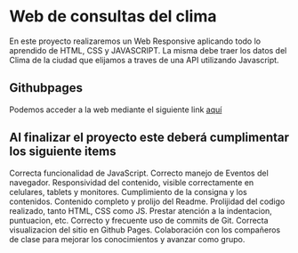 # Web de consultas del clima
En este proyecto realizaremos un Web Responsive aplicando todo lo aprendido de HTML, CSS y JAVASCRIPT.
La misma debe traer los datos del Clima de la ciudad que elijamos a traves de una API utilizando Javascript.

## Githubpages
Podemos acceder a la web mediante el siguiente link [aquí](https://gonzalodecastro.github.io/WebClima/)

## Al finalizar el proyecto este deberá cumplimentar los siguiente items
Correcta funcionalidad de JavaScript.
Correcto manejo de Eventos del navegador.
Responsividad del contenido, visible correctamente en celulares, tablets y monitores.
Cumplimiento de la consigna y los contenidos.
Contenido completo y prolijo del Readme.
Prolijidad del codigo realizado, tanto HTML, CSS como JS. Prestar atención a la indentacion, puntuacion, etc.
Correcto y frecuente uso de commits de Git.
Correcta visualizacion del sitio en Github Pages.
Colaboración con los compañeros de clase para mejorar los conocimientos y avanzar como grupo.

